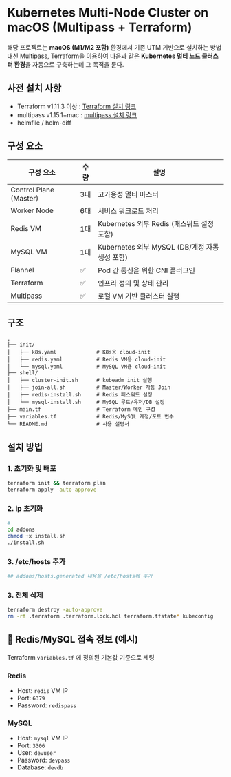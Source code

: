 # Kubernetes Multi-Node Cluster on macOS (Multipass + Terraform)

해당 프로젝트는 **macOS (M1/M2 포함)** 환경에서 기존 UTM 기반으로 설치하는 방법 대신 Multipass, Terraform을 이용하여 다음과 같은 **Kubernetes 멀티 노드 클러스터 환경**을 자동으로 구축하는데 그 목적을 둔다.

## 사전 설치 사항
- Terraform v1.11.3 이상 : [Terraform 설치 링크](https://developer.hashicorp.com/terraform/install)
- multipass v1.15.1+mac : [multipass 설치 링크](https://canonical.com/multipass)
- helmfile / helm-diff


## 구성 요소
| 구성 요소 | 수량 | 설명 |
|-----------|------|------|
| Control Plane (Master) | 3대 | 고가용성 멀티 마스터 |
| Worker Node | 6대 | 서비스 워크로드 처리 |
| Redis VM | 1대 | Kubernetes 외부 Redis (패스워드 설정 포함) |
| MySQL VM | 1대 | Kubernetes 외부 MySQL (DB/계정 자동 생성 포함) |
| Flannel | ✅ | Pod 간 통신을 위한 CNI 플러그인 |
| Terraform | ✅ | 인프라 정의 및 상태 관리 |
| Multipass | ✅ | 로컬 VM 기반 클러스터 실행 |


## 구조
```
.
├── init/
│   ├── k8s.yaml             # K8s용 cloud-init
│   ├── redis.yaml           # Redis VM용 cloud-init
│   └── mysql.yaml           # MySQL VM용 cloud-init
├── shell/
│   ├── cluster-init.sh      # kubeadm init 실행
│   ├── join-all.sh          # Master/Worker 자동 Join
│   ├── redis-install.sh     # Redis 패스워드 설정
│   └── mysql-install.sh     # MySQL 루트/유저/DB 설정
├── main.tf                  # Terraform 메인 구성
├── variables.tf             # Redis/MySQL 계정/포트 변수
└── README.md                # 사용 설명서
```

## 설치 방법
### 1. 초기화 및 배포
```bash
terraform init && terraform plan
terraform apply -auto-approve
```

### 2. ip 초기화
```bash
# 
cd addons
chmod +x install.sh
./install.sh
```

### 3. /etc/hosts 추가
```bash
## addons/hosts.generated 내용을 /etc/hosts에 추가
```



### 3. 전체 삭제
```bash
terraform destroy -auto-approve
rm -rf .terraform .terraform.lock.hcl terraform.tfstate* kubeconfig
```



## 🔐 Redis/MySQL 접속 정보 (예시)


Terraform `variables.tf` 에 정의된 기본값 기준으로 세팅
### Redis
- Host: `redis` VM IP
- Port: `6379`
- Password: `redispass`

### MySQL
- Host: `mysql` VM IP
- Port: `3306`
- User: `devuser`
- Password: `devpass`
- Database: `devdb`

